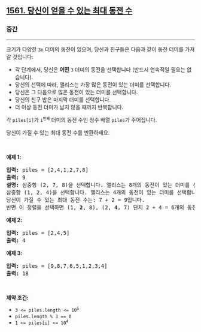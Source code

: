 <h2><a href="https://leetcode.com/problems/maximum-number-of-coins-you-can-get">1561. 당신이 얻을 수 있는 최대 동전 수</a></h2><h3>중간</h3><hr><p>크기가 다양한 <code>3n</code> 더미의 동전이 있으며, 당신과 친구들은 다음과 같이 동전 더미를 가져갈 것입니다:</p>

<ul>
	<li>각 단계에서, 당신은 <strong>어떤</strong> <code>3</code> 더미의 동전을 선택합니다 (반드시 연속적일 필요는 없습니다).</li>
	<li>당신의 선택에 따라, 앨리스는 가장 많은 동전이 있는 더미를 선택합니다.</li>
	<li>당신은 그 다음으로 많은 동전이 있는 더미를 선택합니다.</li>
	<li>당신의 친구 밥은 마지막 더미를 선택합니다.</li>
	<li>더 이상 동전 더미가 남지 않을 때까지 반복합니다.</li>
</ul>

<p>각 <code>piles[i]</code>가 <code>i<sup>번째</sup></code> 더미의 동전 수인 정수 배열 <code>piles</code>가 주어집니다.</p>

<p>당신이 가질 수 있는 최대 동전 수를 반환하세요.</p>

<p>&nbsp;</p>
<p><strong class="example">예제 1:</strong></p>

<pre>
<strong>입력:</strong> piles = [2,4,1,2,7,8]
<strong>출력:</strong> 9
<strong>설명: </strong>삼중항 (2, 7, 8)을 선택합니다. 앨리스는 8개의 동전이 있는 더미를 선택합니다. 당신은 <strong>7</strong>개의 동전이 있는 더미를 선택합니다. 밥은 마지막 것을 선택합니다.
삼중항 (1, 2, 4)을 선택합니다. 앨리스는 4개의 동전이 있는 더미를 선택합니다. 당신은 <strong>2</strong>개의 동전이 있는 더미를 선택합니다. 밥은 마지막 것을 선택합니다.
당신이 가질 수 있는 최대 동전 수는: 7 + 2 = 9입니다.
반면 이 정렬을 선택하면 (1, <strong>2</strong>, 8), (2, <strong>4</strong>, 7) 단지 2 + 4 = 6개의 동전을 얻을 수 있으며, 이는 최적이 아닙니다.
</pre>

<p><strong class="example">예제 2:</strong></p>

<pre>
<strong>입력:</strong> piles = [2,4,5]
<strong>출력:</strong> 4
</pre>

<p><strong class="example">예제 3:</strong></p>

<pre>
<strong>입력:</strong> piles = [9,8,7,6,5,1,2,3,4]
<strong>출력:</strong> 18
</pre>

<p>&nbsp;</p>
<p><strong>제약 조건:</strong></p>

<ul>
	<li><code>3 &lt;= piles.length &lt;= 10<sup>5</sup></code></li>
	<li><code>piles.length % 3 == 0</code></li>
	<li><code>1 &lt;= piles[i] &lt;= 10<sup>4</sup></code></li>
</ul>